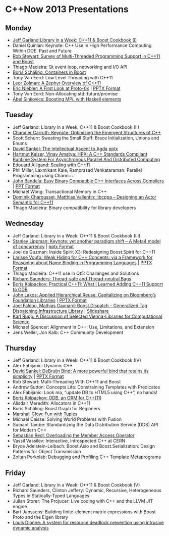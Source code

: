 # C++Now 2013 Presentations

## Monday

* [Jeff Garland:Library in a Week: C++11 & Boost Cookbook (I)](https://github.com/boostcon/cppnow_presentations_2013/blob/master/mon/2013_library_in_a_week_day1.pdf?raw=true)
* Daniel Quinlan: Keynote: C++ Use in High Performance Computing Within DOE: Past and Future
* [Rob Stewart: Survey of Multi-Threaded Programming Support in C++11 and Boost](https://github.com/boostcon/cppnow_presentations_2013/blob/master/mon/mt_survey.pdf?raw=true)
* Thiago Macieira: Qt event loop, networking and I/O API
* [Boris Schäling: Containers in Boost](https://github.com/boostcon/cppnow_presentations_2013/blob/master/mon/containers_in_boost.pdf?raw=true)
* Tony Van Eerd: Low Level Threading with C++11
* [Leor Zolman: A Zephyr Overview of C++11](https://github.com/boostcon/cppnow_presentations_2013/blob/master/mon/zephyr_cpp_overview.pdf?raw=true)
* [Eric Niebler: A First Look at Proto-0x](https://github.com/boostcon/cppnow_presentations_2013/blob/master/mon/proto-v5-preview.pdf?raw=true) | [PPTX Format](https://github.com/boostcon/cppnow_presentations_2013/blob/master/mon/proto-v5-preview.pptx?raw=true)
* Tony Van Eerd: Non-Allocating std::future/promise
* [Ábel Sinkovics: Boosting MPL with Haskell elements](https://github.com/boostcon/cppnow_presentations_2013/blob/master/mon/boosting_mpl_with_haskell_elements.pdf?raw=true)

## Tuesday

* Jeff Garland: Library in a Week: C++11 & Boost Cookbook (II)
* [Chandler Carruth: Keynote: Optimizing the Emergent Structures of C++](https://github.com/boostcon/cppnow_presentations_2013/blob/master/tue/cppnow_2013keynote.pdf?raw=true)
* Scott Schurr: Sweating the Small Stuff: Brace Initialization, Unions and Enums
* [David Sankel: The Intellectual Ascent to Agda](https://github.com/boostcon/cppnow_presentations_2013/blob/master/tue/intellectual_ascent_to_agda.pdf?raw=true) [pptx](https://github.com/boostcon/cppnow_presentations_2013/blob/master/tue/intellectual_ascent_to_agda.pptx?raw=true)
* [Hartmut Kaiser, Vinay Amatya: HPX: A C++ Standards Compliant Runtime System For Asynchronous Parallel And Distributed Computing](https://github.com/boostcon/cppnow_presentations_2013/blob/master/tue/managing_asynchrony_in_cpp.pdf?raw=true)
* [Edouard Alligand: Scaling with C++11](https://github.com/boostcon/cppnow_presentations_2013/blob/master/tue/scaling_with_cpp11.pdf?raw=true)
* Phil Miller, Laxmikant Kale, Ramprasad Venkataraman: Parallel Programming using Charm++
* [John Bandela: Easy Binary Compatible C++ Interfaces Across Compilers](https://github.com/boostcon/cppnow_presentations_2013/blob/master/tue/easy_binary_compat.pdf?raw=true) | [PPT Format](https://github.com/boostcon/cppnow_presentations_2013/blob/master/tue/easy_binary_compat.ppt?raw=true)
* Michael Wong: Transactional Memory in C++
* [Dominik Charousset, Matthias Vallentin: libcppa – Designing an Actor Semantic for C++11](https://github.com/boostcon/cppnow_presentations_2013/blob/master/tue/cppnow13-libcppa.pdf?raw=true)
* Thiago Macieira: Binary compatibility for library developers

## Wednesday
* Jeff Garland: Library in a Week: C++11 & Boost Cookbook (III)
* [Stanley Lippman: Keynote: yet another paradigm shift – A Meta4 model of concurrency](https://github.com/boostcon/cppnow_presentations_2013/blob/master/wed/yaps_cppnow_2013.pdf?raw=true) | [pptx Format](https://github.com/boostcon/cppnow_presentations_2013/blob/master/wed/yaps_cppnow_2013.pptx?raw=true)
* Joel de Guzman: Inside Spirit X3: Redesigning Boost.Spirit for C++11
* [Larisse Voufo: Weak Hiding for C++ Concepts: via a Framework for Reasoning about Name Binding in Programming Languages](https://github.com/boostcon/cppnow_presentations_2013/blob/master/wed/weak_hiding.pdf?raw=true) | [PPTX Format](https://github.com/boostcon/cppnow_presentations_2013/blob/master/wed/weak_hiding.pptx?raw=true)
* Thiago Macieira: C++11 use in Qt5: Challanges and Solutions
* [Richard Saunders: Thread-safe and Thread-neutral Bags](https://github.com/boostcon/cppnow_presentations_2013/blob/master/wed/ThreadSafeBagsConf.pdf?raw=true)
* [Boris Kolpackov: Practical C++11: What I Learned Adding C++11 Support to ODB](https://github.com/boostcon/cppnow_presentations_2013/blob/master/wed/practical-cxx11.pdf?raw=true)
* [John Lakos: Applied Hierarchical Reuse: Capitalizing on Bloomberg’s Foundation Libraries](https://github.com/boostcon/cppnow_presentations_2013/blob/master/wed/accu2013.130511b.pdf?raw=true) | [PPTX Format](https://github.com/boostcon/cppnow_presentations_2013/blob/master/wed/accu2013.130511.pptx?raw=true)
* [Joel Falcou, Mathias Gaunard: Boost.Dispatch – Generalized Tag Dispatching Infrastructure Library](https://github.com/boostcon/cppnow_presentations_2013/blob/master/wed/boost_dispatch.pdf?raw=true) | [Slideshare](http://fr.slideshare.net/joelfalcou/cppnow/)
* [Karl Rupp: A Discussion of Selected Vienna-Libraries for Computational Science](https://github.com/boostcon/cppnow_presentations_2013/blob/master/wed/Rupp-Rudolf-Weinbub-Vienna-Libraries-Draft.pdf?raw=true)
* Michael Spencer: Alignment in C++: Use, Limitations, and Extension
* Jens Weller, Jon Kalb: C++ Community Development

## Thursday
* Jeff Garland: Library in a Week: C++11 & Boost Cookbook (IV)
* Alex Fabijanic: Dynamic C++
* [David Sankel: DeBruijn Bind: A more powerful bind that retains its simplicity](https://github.com/boostcon/cppnow_presentations_2013/blob/master/thu/DeBruijn_Bind.pdf?raw=true) | [PPTX Format](https://github.com/boostcon/cppnow_presentations_2013/blob/master/thu/DeBruijn_Bind.pptx?raw=true)
* Rob Stewart: Multi-Threading With C++11 and Boost
* Andrew Sutton: Concepts Lite: Constraining Templates with Predicates
* Alex Fabijanic: Look ma, “update DB to HTML5 using C++”, no hands!
* [Boris Kolpackov: ODB, an ORM for C++(11)](https://github.com/boostcon/cppnow_presentations_2013/blob/master/thu/odb-orm-cxx11.pdf?raw=true)
* Alisdair Meredith: Allocators in C++11
* Boris Schäling: Boost.Graph for Beginners
* [Marshall Clow: Fun with Tuples](https://github.com/boostcon/cppnow_presentations_2013/blob/master/thu/fun_with_tuples.pdf?raw=true)
* Michael Caisse: Solving World Problems with Fusion
* Sumant Tambe: Standardizing the Data Distribution Service (DDS) API for Modern C++
* [Sebastian Redl: Overloading the Member Access Operator](https://github.com/boostcon/cppnow_presentations_2013/blob/master/thu/overloading_dot.pdf?raw=true)
* Vassil Vassilev: Interactive, Introspected C++ at CERN
* Bryce Adelstein-Lelbach: Boost.Asio and Boost.Serialization: Design Patterns for Object Transmission
* Zoltan Porkolab: Debugging and Profiling C++ Template Metaprograms

## Friday
* Jeff Garland: Library in a Week: C++11 & Boost Cookbook (V)
* Richard Saunders, Clinton Jeffery: Dynamic, Recursive, Heterogeneous Types in Statically-Typed Languages
* Julian Storer: The Projucer: Live coding with C++ and the LLVM JIT engine
* Bart Janssens: Building finite-element matrix expressions with Boost Proto and the Eigen library
* [Louis Dionne: A system for resource deadlock prevention using intrusive dynamic analysis](http://ldionne.github.io/d2-cppnow-2013)

